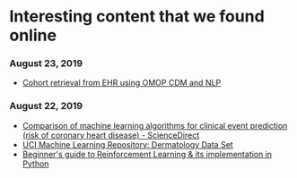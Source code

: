 # Interesting content that we found online


### August 23, 2019 
- [Cohort retrieval from EHR using OMOP CDM and NLP](https://arxiv.org/pdf/1901.07601.pdf) 
### August 22, 2019 
- [Comparison of machine learning algorithms for clinical event prediction (risk of coronary heart disease) - ScienceDirect](https://www.sciencedirect.com/science/article/pii/S1532046419301765) 
- [UCI Machine Learning Repository: Dermatology Data Set](https://archive.ics.uci.edu/ml/datasets/dermatology) 
- [Beginner's guide to Reinforcement Learning & its implementation in Python](https://www.analyticsvidhya.com/blog/2017/01/introduction-to-reinforcement-learning-implementation/) 
